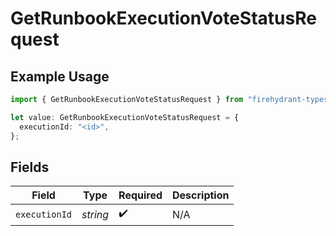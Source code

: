 # GetRunbookExecutionVoteStatusRequest

## Example Usage

```typescript
import { GetRunbookExecutionVoteStatusRequest } from "firehydrant-typescript-sdk/models/operations";

let value: GetRunbookExecutionVoteStatusRequest = {
  executionId: "<id>",
};
```

## Fields

| Field              | Type               | Required           | Description        |
| ------------------ | ------------------ | ------------------ | ------------------ |
| `executionId`      | *string*           | :heavy_check_mark: | N/A                |